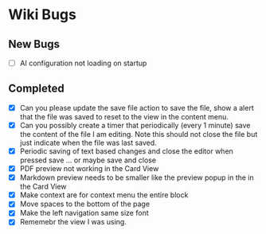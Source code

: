 # Wiki Bugs

## New Bugs
- [ ] AI configuration not loading on startup


## Completed
- [x] Can you please update the save file action to save the file, show a alert that the file was saved to reset to the view in the content menu.
- [x] Can you possibly create a timer that periodically (every 1 minute) save the content of the file I am editing. Note this should not close the file but just indicate when the file was last saved.
- [x]  Periodic saving of text based changes and close the editor when pressed save ... or maybe save and close
- [x] PDF preview not working in the Card View 
- [x] Markdown preview needs to be smaller like the preview popup in the in the Card View 
- [x] Make context are for context menu the entire block
- [x] Move spaces to the bottom of the page
- [x] Make the left navigation same size font
- [x] Rememebr the view I was using.
